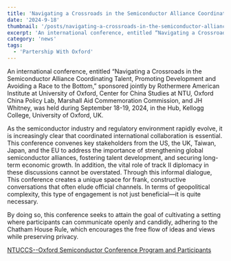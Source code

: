 ```yaml
---
title: 'Navigating a Crossroads in the Semiconductor Alliance Coordinating Talent, Promoting Development and Avoiding a Race to the Bottom'
date: '2024-9-18'
thumbnail: '/posts/navigating-a-crossroads-in-the-semiconductor-alliance-coordinating-talent-promoting-development-and-avoiding-a-race-to-the-bottom/img-01.jpg'
excerpt: 'An international conference, entitled “Navigating a Crossroads in the Semiconductor Alliance Coordinating Talent, Promoting Development and Avoiding a Race to the Bottom,” sponsored jointly by Rothermere American Institute at University of Oxford, Center for China Studies at NTU, Oxford China Policy Lab, Marshall Aid Commemoration Commission, and JH Whitney, was held during September 18-19, 2024, in the Hub, Kellogg College, University of Oxford, UK.'
category: 'news'
tags:
  - 'Partership With Oxford'
---
```


An international conference, entitled “Navigating a Crossroads in the Semiconductor Alliance Coordinating Talent, Promoting Development and Avoiding a Race to the Bottom,” sponsored jointly by Rothermere American Institute at University of Oxford, Center for China Studies at NTU, Oxford China Policy Lab, Marshall Aid Commemoration Commission, and JH Whitney, was held during September 18-19, 2024, in the Hub, Kellogg College, University of Oxford, UK.

As the semiconductor industry and regulatory environment rapidly evolve, it is increasingly clear that coordinated international collaboration is essential. This conference convenes key stakeholders from the US, the UK, Taiwan, Japan, and the EU to address the importance of strengthening global semiconductor alliances, fostering talent development, and securing long-term economic growth. In addition, the vital role of track II diplomacy in these discussions cannot be overstated. Through this informal dialogue, This conference creates a unique space for frank, constructive conversations that often elude official channels. In terms of geopolitical complexity, this type of engagement is not just beneficial—it is quite necessary.

By doing so, this conference seeks to attain the goal of cultivating a setting where participants can communicate openly and candidly, adhering to the Chatham House Rule, which encourages the free flow of ideas and views while preserving privacy.

[NTUCCS--Oxford Semiconductor Conference Program and Participants](./NTUCCS--Oxford-Semiconductor-Conference-Program-and-Participants.pdf)
